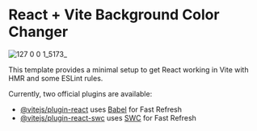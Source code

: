 # React + Vite Background Color Changer

![127 0 0 1_5173_](https://github.com/mukeshpal134/React-Projects/assets/75943147/2114018b-b4cc-4e41-b884-2a0bc61d08dd)


This template provides a minimal setup to get React working in Vite with HMR and some ESLint rules.

Currently, two official plugins are available:

- [@vitejs/plugin-react](https://github.com/vitejs/vite-plugin-react/blob/main/packages/plugin-react/README.md) uses [Babel](https://babeljs.io/) for Fast Refresh
- [@vitejs/plugin-react-swc](https://github.com/vitejs/vite-plugin-react-swc) uses [SWC](https://swc.rs/) for Fast Refresh
